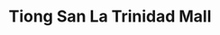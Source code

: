 ---
title: "Tiong San La Trinidad Mall"
url: /la-trinidad/tiong-san-la-trinidad-mall/
shop: department store
---
